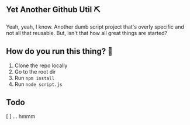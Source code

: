 ## Yet Another Github Util ⛏

Yeah, yeah, I know. Another dumb script project that's overly specific and not all that reusable. But, isn't that how all great things are started?

## How do you run this thing? 🤔

1. Clone the repo locally
2. Go to the root dir
3. Run `npm install`
4. Run `node script.js`

## Todo

[ ] ... hmmm
